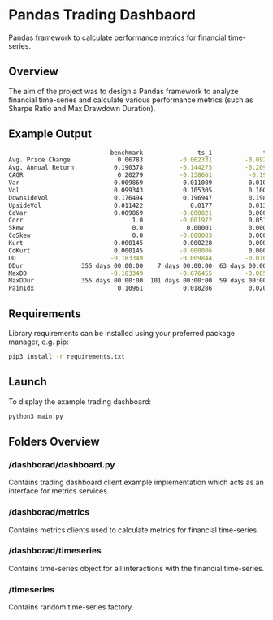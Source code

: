 # Pandas Trading Dashbaord

Pandas framework to calculate performance metrics for financial time-series.

## Overview 

The aim of the project was to design a Pandas framework to analyze financial time-series and calculate various performance metrics (such as Sharpe Ratio and Max Drawdown Duration).

## Example Output

```bash
                            benchmark               ts_1              ts_2
Avg. Price Change             0.06783          -0.062331         -0.092221
Avg. Annual Return           0.190378          -0.144275         -0.209066
CAGR                          0.20279          -0.138661          -0.19213
Var                          0.009869           0.011089          0.010094
Vol                          0.099343           0.105305          0.100471
DownsideVol                  0.176494           0.196947          0.198266
UpsideVol                    0.011422             0.0177          0.013514
CoVar                        0.009869          -0.000021          0.000511
Corr                              1.0          -0.001972          0.051221
Skew                              0.0            0.00001          0.000009
CoSkew                            0.0          -0.000003          0.000004
Kurt                         0.000145           0.000228          0.000189
CoKurt                       0.000145          -0.000006          0.000016
DD                          -0.183349          -0.009844         -0.010982
DDur                355 days 00:00:00    7 days 00:00:00  63 days 00:00:00
MaxDD                       -0.183349          -0.076455         -0.085263
MaxDDur             355 days 00:00:00  101 days 00:00:00  59 days 00:00:00
PainIdx                       0.10961           0.018286          0.020202
```

## Requirements 

Library requirements can be installed using your preferred package manager, e.g. pip:

```bash
pip3 install -r requirements.txt
```

## Launch

To display the example trading dashboard:

```python
python3 main.py
```

## Folders Overview

### /dashborad/dashboard.py

Contains trading dashboard client example implementation which acts as an interface for metrics services.

### /dashborad/metrics 

Contains metrics clients used to calculate metrics for financial time-series.

### /dashborad/timeseries 

Contains time-series object for all interactions with the financial time-series.

### /timeseries

Contains random time-series factory.
